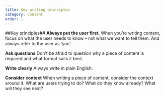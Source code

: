 ```yaml
---
title: Key writing principles
category: Content
order: 1
---
```


##Key principles##
**Always put the user first.**
When you’re writing content, focus on what the user needs to know – not what we want to tell them. And always refer to the user as ‘you’. 

**Ask questions**
Don’t be afraid to question why a piece of content is required and what format suits it best. 

**Write clearly**
Always write in plain English.

**Consider context**
When writing a piece of content, consider the context around it. What are users trying to do? What do they know already? What will they see next? 
